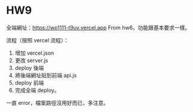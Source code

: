 # HW9
全端網址：https://wp1111-t9uv.vercel.app
From hw6，功能跟基本要求一樣。

流程（按照 vercel 流程）：
1. 增加 vercel.json
2. 更改 server.js
3. deploy 後端
4. 將後端網址貼到前端 api.js
5. deploy 前端
6. 完成全端 deploy。

一直 error，檔案路徑沒用好而已，多注意。
